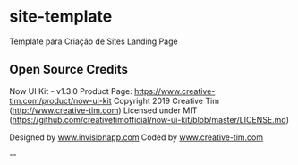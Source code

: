 # site-template
Template para Criação de Sites Landing Page
## Open Source Credits

Now UI Kit - v1.3.0
Product Page: https://www.creative-tim.com/product/now-ui-kit
Copyright 2019 Creative Tim (http://www.creative-tim.com)
Licensed under MIT (https://github.com/creativetimofficial/now-ui-kit/blob/master/LICENSE.md)

Designed by www.invisionapp.com Coded by www.creative-tim.com

--
